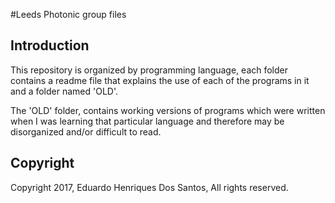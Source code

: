 #Leeds Photonic group files

## Introduction

This repository is organized by programming language, each folder contains a readme file that explains the use of
each of the programs in it and a folder named 'OLD'.

The 'OLD' folder, contains working versions of programs which were written when I was learning that particular language 
and therefore may be disorganized and/or difficult to read.

## Copyright
Copyright 2017, Eduardo Henriques Dos Santos, All rights reserved.